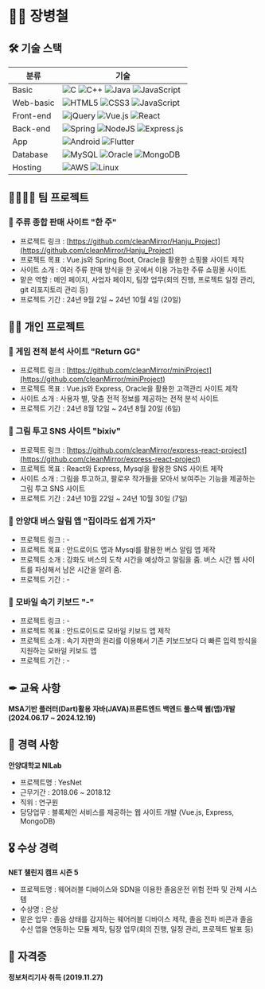 # 🙋‍♂️ 장병철

## 🛠 기술 스택

|분류|기술|
|---|---|
|Basic|![C](https://img.shields.io/badge/c-%2300599C.svg?style=for-the-badge&logo=c&logoColor=white) ![C++](https://img.shields.io/badge/c++-%2300599C.svg?style=for-the-badge&logo=c%2B%2B&logoColor=white) ![Java](https://img.shields.io/badge/java-%23ED8B00.svg?style=for-the-badge&logo=openjdk&logoColor=white) ![JavaScript](https://img.shields.io/badge/javascript-%23323330.svg?style=for-the-badge&logo=javascript&logoColor=%23F7DF1E)|
|Web-basic|![HTML5](https://img.shields.io/badge/html5-%23E34F26.svg?style=for-the-badge&logo=html5&logoColor=white) ![CSS3](https://img.shields.io/badge/css3-%231572B6.svg?style=for-the-badge&logo=css3&logoColor=white) ![JavaScript](https://img.shields.io/badge/javascript-%23323330.svg?style=for-the-badge&logo=javascript&logoColor=%23F7DF1E)|
|Front-end|![jQuery](https://img.shields.io/badge/jquery-%230769AD.svg?style=for-the-badge&logo=jquery&logoColor=white) ![Vue.js](https://img.shields.io/badge/vuejs-%2335495e.svg?style=for-the-badge&logo=vuedotjs&logoColor=%234FC08D) ![React](https://img.shields.io/badge/react-%2320232a.svg?style=for-the-badge&logo=react&logoColor=%2361DAFB)|
|Back-end|![Spring](https://img.shields.io/badge/spring-%236DB33F.svg?style=for-the-badge&logo=spring&logoColor=white) ![NodeJS](https://img.shields.io/badge/node.js-6DA55F?style=for-the-badge&logo=node.js&logoColor=white) ![Express.js](https://img.shields.io/badge/express.js-%23404d59.svg?style=for-the-badge&logo=express&logoColor=%2361DAFB)|
|App|![Android](https://img.shields.io/badge/Android-3DDC84?style=for-the-badge&logo=android&logoColor=white) ![Flutter](https://img.shields.io/badge/Flutter-%2302569B.svg?style=for-the-badge&logo=Flutter&logoColor=white)|
|Database|![MySQL](https://img.shields.io/badge/mysql-4479A1.svg?style=for-the-badge&logo=mysql&logoColor=white) ![Oracle](https://img.shields.io/badge/Oracle-F80000?style=for-the-badge&logo=oracle&logoColor=white) ![MongoDB](https://img.shields.io/badge/MongoDB-%234ea94b.svg?style=for-the-badge&logo=mongodb&logoColor=white)|
|Hosting|![AWS](https://img.shields.io/badge/AWS-%23FF9900.svg?style=for-the-badge&logo=amazon-aws&logoColor=white) ![Linux](https://img.shields.io/badge/Linux-FCC624?style=for-the-badge&logo=linux&logoColor=black)|

## 👨‍👨‍👦‍👦 팀 프로젝트

### 📕 주류 종합 판매 사이트 "한 주"
* 프로젝트 링크 : [https://github.com/cleanMirror/Hanju_Project](https://github.com/cleanMirror/Hanju_Project)
* 프로젝트 목표 : Vue.js와 Spring Boot, Oracle을 활용한 쇼핑몰 사이트 제작
* 사이트 소개 : 여러 주류 판매 방식을 한 곳에서 이용 가능한 주류 쇼핑몰 사이트
* 맡은 역할 : 메인 페이지, 사업자 페이지, 팀장 업무(회의 진행, 프로젝트 일정 관리, git 리포지토리 관리 등)
* 프로젝트 기간 : 24년 9월 2일 ~ 24년 10월 4일 (20일)

## 🙍‍♂️ 개인 프로젝트

### 📘 게임 전적 분석 사이트 "Return GG"
* 프로젝트 링크 : [https://github.com/cleanMirror/miniProject](https://github.com/cleanMirror/miniProject)
* 프로젝트 목표 : Vue.js와 Express, Oracle을 활용한 고객관리 사이트 제작
* 사이트 소개 : 사용자 별, 맞춤 전적 정보를 제공하는 전적 분석 사이트
* 프로젝트 기간 : 24년 8월 12일 ~ 24년 8월 20일 (6일)


### 📗 그림 투고 SNS 사이트 "bixiv"
* 프로젝트 링크 : [https://github.com/cleanMirror/express-react-project](https://github.com/cleanMirror/express-react-project)
* 프로젝트 목표 : React와 Express, Mysql을 활용한 SNS 사이트 제작
* 사이트 소개 : 그림을 투고하고, 팔로우 작가들을 모아서 보여주는 기능을 제공하는 그림 투고 SNS 사이트
* 프로젝트 기간 : 24년 10월 22일 ~ 24년 10월 30일 (7일)

### 📙 안양대 버스 알림 앱 "집이라도 쉽게 가자"
* 프로젝트 링크 : -
* 프로젝트 목표 : 안드로이드 앱과 Mysql를 활용한 버스 알림 앱 제작
* 프로젝트 소개 : 강화도 버스의 도착 시간을 예상하고 알림을 줌. 버스 시간 웹 사이트를 파싱해서 남은 시간을 알려 줌.
* 프로젝트 기간 : -

### 📔 모바일 속기 키보드 "-"
* 프로젝트 링크 : -
* 프로젝트 목표 : 안드로이드로 모바일 키보드 앱 제작
* 프로젝트 소개 : 속기 자판의 원리를 이용해서 기존 키보드보다 더 빠른 입력 방식을 지원하는 모바일 키보드 앱
* 프로젝트 기간 : -

## ✒ 교육 사항

**MSA기반 플러터(Dart)활용 자바(JAVA)프론트엔드 백엔드 풀스택 웹(앱)개발 (2024.06.17 ~ 2024.12.19)**

## 👔 경력 사항

**안양대학교 NILab**
* 프로젝트명 : YesNet
* 근무기간 : 2018.06 ~ 2018.12
* 직위 : 연구원
* 담당업무 : 블록체인 서비스를 제공하는 웹 사이트 개발 (Vue.js, Express, MongoDB)

## 🎖 수상 경력

**NET 챌린지 캠프 시즌 5**
* 프로젝트명 : 웨어러블 디바이스와 SDN을 이용한 졸음운전 위험 전파 및 관제 시스템
* 수상명 : 은상
* 맡은 업무 : 졸음 상태를 감지하는 웨어러블 디바이스 제작, 졸음 전파 비콘과 졸음 수신 앱을 연동하는 모듈 제작, 팀장 업무(회의 진행, 일정 관리, 프로젝트 발표 등)

## 📜 자격증

**정보처리기사 취득 (2019.11.27)**

